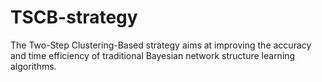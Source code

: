 # TSCB-strategy

The Two-Step Clustering-Based strategy aims at improving the accuracy and time efficiency of traditional Bayesian network structure learning algorithms. 
